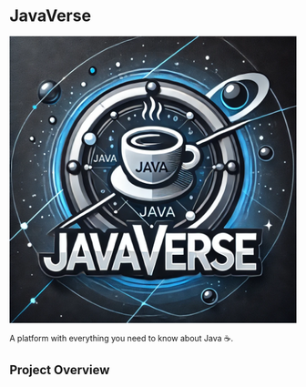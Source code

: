 # JavaVerse
![JavaVerse_picture](https://raw.githubusercontent.com/swa-aham/JavaVerse/main/public/logos/JavaVerse.webp)

A platform with everything you need to know about Java ☕.

## Project Overview

